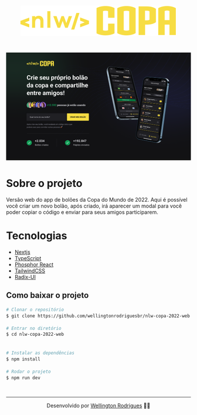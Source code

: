 <h1 align="center">
  <img src="./src/assets/logo.svg">
</h1>

<h1 align="center">
  <img src="./public/Web.png">
</h1>

# Sobre o projeto

<p>
  Versão web do app de bolões da Copa do Mundo de 2022. Aqui é possível você criar um novo bolão, após criado, irá aparecer um modal para você poder copiar o código e enviar para seus amigos participarem.
</p>

# Tecnologias

- [Nextjs](https://reactjs.org/)
- [TypeScript](https://www.typescriptlang.org/)
- [Phosphor React](https://github.com/phosphor-icons/phosphor-react)
- [TailwindCSS](https://tailwindcss.com/)
- [Radix-UI](https://www.radix-ui.com/)

## Como baixar o projeto

```bash
# Clonar o repositório
$ git clone https://github.com/wellingtonrodriguesbr/nlw-copa-2022-web.git

# Entrar no diretório
$ cd nlw-copa-2022-web


# Instalar as dependências
$ npm install

# Rodar o projeto
$ npm run dev
```

<br/>
<hr/>

<p align="center">Desenvolvido por <a href="https://www.linkedin.com/in/wellingtonrodriguesbr/" target="_blank">Wellington Rodrigues</a> ✌🏽</p>
